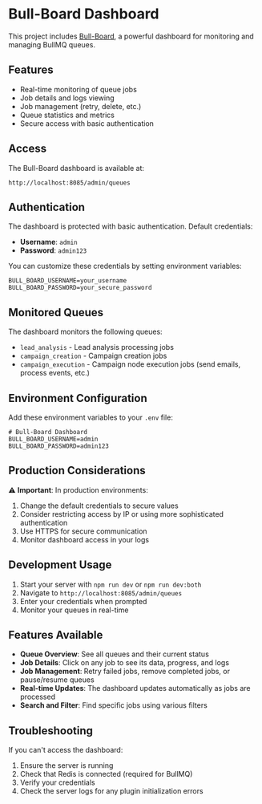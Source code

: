 # Bull-Board Dashboard

This project includes [Bull-Board](https://github.com/felixmosh/bull-board), a powerful dashboard for monitoring and managing BullMQ queues.

## Features

- Real-time monitoring of queue jobs
- Job details and logs viewing
- Job management (retry, delete, etc.)
- Queue statistics and metrics
- Secure access with basic authentication

## Access

The Bull-Board dashboard is available at:

```
http://localhost:8085/admin/queues
```

## Authentication

The dashboard is protected with basic authentication. Default credentials:

- **Username**: `admin`
- **Password**: `admin123`

You can customize these credentials by setting environment variables:

```env
BULL_BOARD_USERNAME=your_username
BULL_BOARD_PASSWORD=your_secure_password
```

## Monitored Queues

The dashboard monitors the following queues:

- `lead_analysis` - Lead analysis processing jobs
- `campaign_creation` - Campaign creation jobs
- `campaign_execution` - Campaign node execution jobs (send emails, process events, etc.)

## Environment Configuration

Add these environment variables to your `.env` file:

```env
# Bull-Board Dashboard
BULL_BOARD_USERNAME=admin
BULL_BOARD_PASSWORD=admin123
```

## Production Considerations

⚠️ **Important**: In production environments:

1. Change the default credentials to secure values
2. Consider restricting access by IP or using more sophisticated authentication
3. Use HTTPS for secure communication
4. Monitor dashboard access in your logs

## Development Usage

1. Start your server with `npm run dev` or `npm run dev:both`
2. Navigate to `http://localhost:8085/admin/queues`
3. Enter your credentials when prompted
4. Monitor your queues in real-time

## Features Available

- **Queue Overview**: See all queues and their current status
- **Job Details**: Click on any job to see its data, progress, and logs
- **Job Management**: Retry failed jobs, remove completed jobs, or pause/resume queues
- **Real-time Updates**: The dashboard updates automatically as jobs are processed
- **Search and Filter**: Find specific jobs using various filters

## Troubleshooting

If you can't access the dashboard:

1. Ensure the server is running
2. Check that Redis is connected (required for BullMQ)
3. Verify your credentials
4. Check the server logs for any plugin initialization errors
